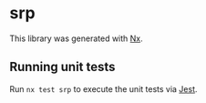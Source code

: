 # srp

This library was generated with [Nx](https://nx.dev).

## Running unit tests

Run `nx test srp` to execute the unit tests via [Jest](https://jestjs.io).
